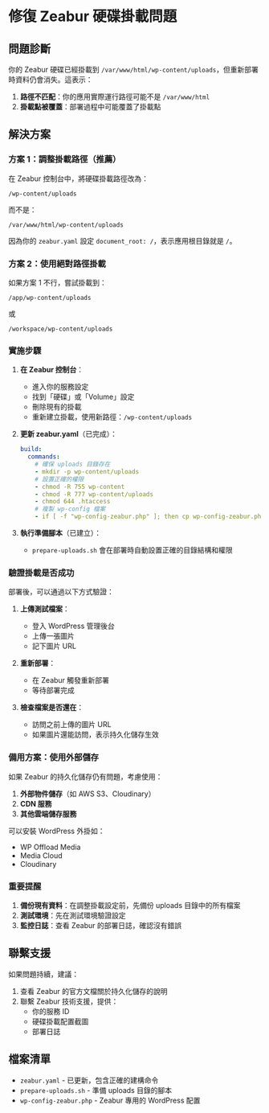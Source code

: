 # 修復 Zeabur 硬碟掛載問題

## 問題診斷

你的 Zeabur 硬碟已經掛載到 `/var/www/html/wp-content/uploads`，但重新部署時資料仍會消失。這表示：

1. **路徑不匹配**：你的應用實際運行路徑可能不是 `/var/www/html`
2. **掛載點被覆蓋**：部署過程中可能覆蓋了掛載點

## 解決方案

### 方案 1：調整掛載路徑（推薦）

在 Zeabur 控制台中，將硬碟掛載路徑改為：

```
/wp-content/uploads
```

而不是：

```
/var/www/html/wp-content/uploads
```

因為你的 `zeabur.yaml` 設定 `document_root: /`，表示應用根目錄就是 `/`。

### 方案 2：使用絕對路徑掛載

如果方案 1 不行，嘗試掛載到：

```
/app/wp-content/uploads
```

或

```
/workspace/wp-content/uploads
```

### 實施步驟

1. **在 Zeabur 控制台**：
   - 進入你的服務設定
   - 找到「硬碟」或「Volume」設定
   - 刪除現有的掛載
   - 重新建立掛載，使用新路徑：`/wp-content/uploads`

2. **更新 zeabur.yaml**（已完成）：
   ```yaml
   build:
     commands:
       # 確保 uploads 目錄存在
       - mkdir -p wp-content/uploads
       # 設置正確的權限
       - chmod -R 755 wp-content
       - chmod -R 777 wp-content/uploads
       - chmod 644 .htaccess
       # 複製 wp-config 檔案
       - if [ -f "wp-config-zeabur.php" ]; then cp wp-config-zeabur.php wp-config.php; fi
   ```

3. **執行準備腳本**（已建立）：
   - `prepare-uploads.sh` 會在部署時自動設置正確的目錄結構和權限

### 驗證掛載是否成功

部署後，可以通過以下方式驗證：

1. **上傳測試檔案**：
   - 登入 WordPress 管理後台
   - 上傳一張圖片
   - 記下圖片 URL

2. **重新部署**：
   - 在 Zeabur 觸發重新部署
   - 等待部署完成

3. **檢查檔案是否還在**：
   - 訪問之前上傳的圖片 URL
   - 如果圖片還能訪問，表示持久化儲存生效

### 備用方案：使用外部儲存

如果 Zeabur 的持久化儲存仍有問題，考慮使用：

1. **外部物件儲存**（如 AWS S3、Cloudinary）
2. **CDN 服務**
3. **其他雲端儲存服務**

可以安裝 WordPress 外掛如：
- WP Offload Media
- Media Cloud
- Cloudinary

### 重要提醒

1. **備份現有資料**：在調整掛載設定前，先備份 uploads 目錄中的所有檔案
2. **測試環境**：先在測試環境驗證設定
3. **監控日誌**：查看 Zeabur 的部署日誌，確認沒有錯誤

## 聯繫支援

如果問題持續，建議：

1. 查看 Zeabur 的官方文檔關於持久化儲存的說明
2. 聯繫 Zeabur 技術支援，提供：
   - 你的服務 ID
   - 硬碟掛載配置截圖
   - 部署日誌

## 檔案清單

- `zeabur.yaml` - 已更新，包含正確的建構命令
- `prepare-uploads.sh` - 準備 uploads 目錄的腳本
- `wp-config-zeabur.php` - Zeabur 專用的 WordPress 配置